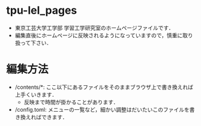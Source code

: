 # tpu-lel_pages
- 東京工芸大学工学部 学習工学研究室のホームページファイルです．
- 編集直後にホームページに反映されるようになっていますので，慎重に取り扱って下さい．

# 編集方法

- /contents/*: ここ以下にあるファイルをそのままブラウザ上で書き換えれば上手くいきます．
  - 反映まで時間が掛かることがあります．
- /config.toml: メニューの一覧など，細かい調整はだいたいこのファイルを書き換えればできます．
